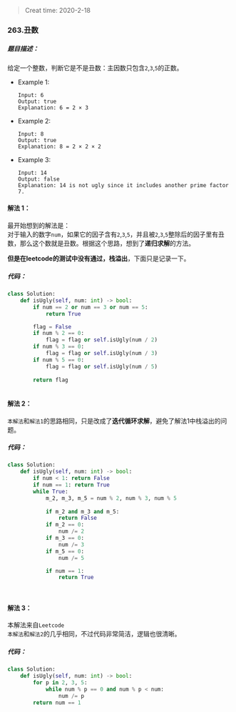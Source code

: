 > Creat time: 2020-2-18
### 263.丑数
##### 题目描述：
给定一个整数，判断它是不是丑数：主因数只包含`2`,`3`,`5`的正数。

- Example 1:
    ```
    Input: 6
    Output: true
    Explanation: 6 = 2 × 3
    ```
- Example 2:
    ```
    Input: 8
    Output: true
    Explanation: 8 = 2 × 2 × 2
    ```
- Example 3:
    ```
    Input: 14
    Output: false 
    Explanation: 14 is not ugly since it includes another prime factor 7.
    ```

#### 解法 1：
最开始想到的解法是：  
对于输入的数字`num`，如果它的因子含有`2`,`3`,`5`，并且被`2`,`3`,`5`整除后的因子里有丑数，那么这个数就是丑数。根据这个思路，想到了**递归求解**的方法。  
  
**但是在leetcode的测试中没有通过，栈溢出**，下面只是记录一下。

##### 代码：

```python
class Solution:
    def isUgly(self, num: int) -> bool:
        if num == 2 or num == 3 or num == 5:
            return True

        flag = False
        if num % 2 == 0:
            flag = flag or self.isUgly(num / 2)
        if num % 3 == 0:
            flag = flag or self.isUgly(num / 3)
        if num % 5 == 0:
            flag = flag or self.isUgly(num / 5)
        
        return flag
        
```

#### 解法 2：
`本解法`和`解法1`的思路相同，只是改成了**迭代循环求解**，避免了解法1中栈溢出的问题。
  
##### 代码：

```python
class Solution:
    def isUgly(self, num: int) -> bool:
        if num < 1: return False
        if num == 1: return True
        while True:
            m_2, m_3, m_5 = num % 2, num % 3, num % 5
            
            if m_2 and m_3 and m_5:
                return False
            if m_2 == 0:
                num /= 2
            if m_3 == 0:
                num /= 3
            if m_5 == 0:
                num /= 5

            if num == 1:
                return True
            
        
```

#### 解法 3：
本解法来自`Leetcode`  
`本解法`和`解法2`的几乎相同，不过代码非常简洁，逻辑也很清晰。
  
##### 代码：

```python
class Solution:
    def isUgly(self, num: int) -> bool:
        for p in 2, 3, 5:
            while num % p == 0 and num % p < num:
                num /= p
        return num == 1
        
```